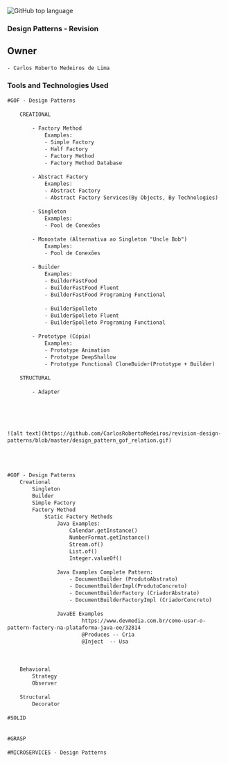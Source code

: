 ![GitHub top language](https://img.shields.io/github/languages/top/CarlosRobertoMedeiros/Backend-Java-red)
### Design Patterns - Revision

## Owner

	- Carlos Roberto Medeiros de Lima

### Tools and Technologies Used ###
	
	#GOF - Design Patterns
		
		CREATIONAL
		
			- Factory Method
				Examples:
				- Simple Factory
				- Half Factory
				- Factory Method
				- Factory Method Database
			
			- Abstract Factory
				Examples:
				- Abstract Factory
				- Abstract Factory Services(By Objects, By Technologies)
			
			- Singleton
				Examples:
				- Pool de Conexões
			
			- Monostate (Alternativa ao Singleton "Uncle Bob")
				Examples:
				- Pool de Conexões
			
			- Builder
				Examples:
				- BuilderFastFood
				- BuilderFastFood Fluent
				- BuilderFastFood Programing Functional
				
				- BuilderSpolleto
				- BuilderSpolleto Fluent
				- BuilderSpolleto Programing Functional
			
			- Prototype (Cópia)
				Examples:
				- Prototype Animation
				- Prototype DeepShallow
				- Prototype Functional CloneBuider(Prototype + Builder)
		
		STRUCTURAL
		
			- Adapter
			
			
				
				
				
	![alt text](https://github.com/CarlosRobertoMedeiros/revision-design-patterns/blob/master/design_pattern_gof_relation.gif)			
			
			
	
	
	#GOF - Design Patterns
		Creational
			Singleton
			Builder
			Simple Factory
			Factory Method
				Static Factory Methods
					Java Examples: 
						Calendar.getInstance()
						NumberFormat.getInstance()	
						Stream.of()
						List.of()
						Integer.valueOf()
					
					Java Examples Complete Pattern:
						- DocumentBuilder (ProdutoAbstrato)
						- DocumentBuilderImpl(ProdutoConcreto)
						- DocumentBuilderFactory (CriadorAbstrato)	
						- DocumentBuilderFactoryImpl (CriadorConcreto)
					
					JavaEE Examples
							https://www.devmedia.com.br/como-usar-o-pattern-factory-na-plataforma-java-ee/32814
							@Produces -- Cria
							@Inject  -- Usa
						
						
		
		Behavioral
			Strategy
			Observer
			
		Structural
			Decorator
			
	#SOLID
		
	
	#GRASP
	
	#MICROSERVICES - Design Patterns
